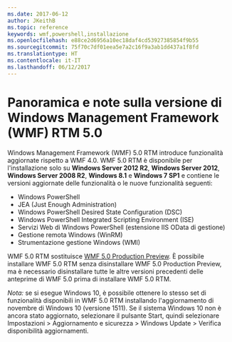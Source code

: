 ```yaml
---
ms.date: 2017-06-12
author: JKeithB
ms.topic: reference
keywords: wmf,powershell,installazione
ms.openlocfilehash: e88ce2d6956a10ec18daf4cd53927385854f9b55
ms.sourcegitcommit: 75f70c7df01eea5e7a2c16f9a3ab1dd437a1f8fd
ms.translationtype: HT
ms.contentlocale: it-IT
ms.lasthandoff: 06/12/2017
---
```

# <a name="windows-management-framework-wmf-50-rtm-release-notes-overview"></a>Panoramica e note sulla versione di Windows Management Framework (WMF) RTM 5.0

Windows Management Framework (WMF) 5.0 RTM introduce funzionalità aggiornate rispetto a WMF 4.0. WMF 5.0 RTM è disponibile per l'installazione solo su **Windows Server 2012 R2**, **Windows Server 2012**, **Windows Server 2008 R2**, **Windows 8.1** e **Windows 7 SP1** e contiene le versioni aggiornate delle funzionalità o le nuove funzionalità seguenti:

- Windows PowerShell
- JEA (Just Enough Administration)
- Windows PowerShell Desired State Configuration (DSC)
- Windows PowerShell Integrated Scripting Environment (ISE)
- Servizi Web di Windows PowerShell (estensione IIS OData di gestione) 
- Gestione remota Windows (WinRM)
- Strumentazione gestione Windows (WMI) 

WMF 5.0 RTM sostituisce [WMF 5.0 Production Preview](http://blogs.msdn.com/b/powershell/archive/2015/08/31/windows-management-framework-5-0-production-preview-is-now-available.aspx). È possibile installare WMF 5.0 RTM senza disinstallare WMF 5.0 Production Preview, ma è necessario disinstallare tutte le altre versioni precedenti delle anteprime di WMF 5.0 prima di installare WMF 5.0 RTM.

*Nota:* se si esegue Windows 10, è possibile ottenere lo stesso set di funzionalità disponibili in WMF 5.0 RTM installando l'aggiornamento di novembre di Windows 10 (versione 1511). Se il sistema Windows 10 non è ancora stato aggiornato, selezionare il pulsante Start, quindi selezionare Impostazioni > Aggiornamento e sicurezza > Windows Update > Verifica disponibilità aggiornamenti. 

